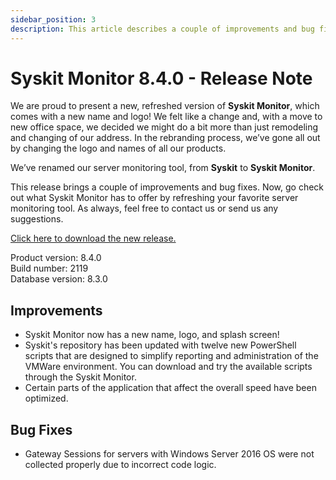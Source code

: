 ```yaml
---
sidebar_position: 3
description: This article describes a couple of improvements and bug fixes delivered in Syskit Monitor – 8.4.0.
---
```


# Syskit Monitor 8.4.0 - Release Note

We are proud to present a new, refreshed version of **Syskit Monitor**, which comes with a new name and logo! We felt like a change and, with a move to new office space, we decided we might do a bit more than just remodeling and changing of our address. In the rebranding process, we’ve gone all out by changing the logo and names of all our products.

We’ve renamed our server monitoring tool, from **Syskit** to **Syskit Monitor**.

This release brings a couple of improvements and bug fixes. Now, go check out what Syskit Monitor has to offer by refreshing your favorite server monitoring tool. As always, feel free to contact us or send us any suggestions.

[Click here to download the new release.](https://www.syskit.com/products/monitor/download)

Product version: 8.4.0  
Build number: 2119  
Database version: 8.3.0

## Improvements

* Syskit Monitor now has a new name, logo, and splash screen!
* Syskit's repository has been updated with twelve new PowerShell scripts that are designed to simplify reporting and administration of the VMWare environment. You can download and try the available scripts through the Syskit Monitor.
* Certain parts of the application that affect the overall speed have been optimized.

## Bug Fixes

* Gateway Sessions for servers with Windows Server 2016 OS were not collected properly due to incorrect code logic.

